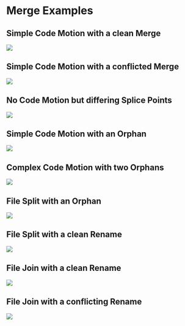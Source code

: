 # Merge Examples

## Simple Code Motion with a clean Merge

![](https://github.com/sageserpent-open/kineticMerge/blob/main/documents/SimpleCodeMotionWithACleanMerge.excalidraw.svg)

## Simple Code Motion with a conflicted Merge

![](https://github.com/sageserpent-open/kineticMerge/blob/main/documents/SimpleCodeMotionWithAConflictedMerge.excalidraw.svg)

## No Code Motion but differing Splice Points

![](https://github.com/sageserpent-open/kineticMerge/blob/main/documents/NoCodeMotionButDifferingSplicePoints.excalidraw.svg)

## Simple Code Motion with an Orphan

![](https://github.com/sageserpent-open/kineticMerge/blob/main/documents/SimpleCodeMotionWithAnOrphan.excalidraw.svg)

## Complex Code Motion with two Orphans

![](https://github.com/sageserpent-open/kineticMerge/blob/main/documents/ComplexCodeMotionWithTwoOrphans.excalidraw.svg)

## File Split with an Orphan

![](https://github.com/sageserpent-open/kineticMerge/blob/main/documents/FileSplitWithAnOrphan.excalidraw.svg)

## File Split with a clean Rename

![](https://github.com/sageserpent-open/kineticMerge/blob/main/documents/FileSplitWithACleanRename.excalidraw.svg)

## File Join with a clean Rename

![](https://github.com/sageserpent-open/kineticMerge/blob/main/documents/FileJoinWithACleanRename.excalidraw.svg)

## File Join with a conflicting Rename

![](https://github.com/sageserpent-open/kineticMerge/blob/main/documents/FileJoinWithAConflictingRename.excalidraw.svg)
